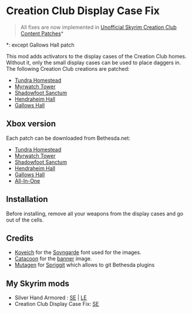 # Creation Club Display Case Fix

> All fixes are now implemented in
> [Unofficial Skyrim Creation Club Content Patches][USCCP]\*

\*: except Gallows Hall patch

This mod adds activators to the display cases of the Creation Club homes.
Without it, only the small display cases can be used to place daggers in.
The following Creation Club creations are patched:

- [Tundra Homestead](https://en.uesp.net/wiki/Skyrim:Tundra_Homestead)
- [Myrwatch Tower](https://en.uesp.net/wiki/Skyrim:Myrwatch)
- [Shadowfoot Sanctum](https://en.uesp.net/wiki/Skyrim:Shadowfoot_Sanctum)
- [Hendraheim Hall](https://en.uesp.net/wiki/Skyrim:Hendraheim)
- [Gallows Hall](https://en.uesp.net/wiki/Skyrim:Gallows_Hall)

## Xbox version

Each patch can be downloaded from Bethesda.net:

- [Tundra Homestead](https://bethesda.net/en/mods/skyrim/mod-detail/4201817)
- [Myrwatch Tower](https://bethesda.net/en/mods/skyrim/mod-detail/4201826)
- [Shadowfoot Sanctum](https://bethesda.net/en/mods/skyrim/mod-detail/4201825)
- [Hendraheim Hall](https://bethesda.net/en/mods/skyrim/mod-detail/4201827)
- [Gallows Hall](https://bethesda.net/en/mods/skyrim/mod-detail/4253969)
- [All-In-One](https://bethesda.net/en/mods/skyrim/mod-detail/4201932)

## Installation

Before installing,
remove all your weapons from the display cases and go out of the cells.

## Credits

- [Koveich] for the [Sovngarde] font used for the images.
- [Catacoon] for the [banner] image.
- [Mutagen] for [Spriggit] which allows to git Bethesda plugins

## My Skyrim mods

- Silver Hand Armored : [SE][SHA_SE] | [LE][SHA_LE]
- Creation Club Display Case Fix: [SE][CCDCF]

[USCCP]: https://www.nexusmods.com/skyrimspecialedition/mods/18975
[Koveich]: https://www.nexusmods.com/skyrimspecialedition/users/34763925
[Sovngarde]: https://www.nexusmods.com/skyrimspecialedition/mods/386
[catacoon]: https://www.nexusmods.com/skyrimspecialedition/users/28944970
[banner]: https://www.nexusmods.com/skyrimspecialedition/images/26115
[Mutagen]: https://github.com/Mutagen-Modding
[Spriggit]: https://github.com/Mutagen-Modding/Spriggit
[SHA_SE]: https://www.nexusmods.com/skyrimspecialedition/mods/43033
[SHA_LE]: https://www.nexusmods.com/skyrim/mods/108152
[CCDCF]: https://www.nexusmods.com/skyrimspecialedition/mods/43485
